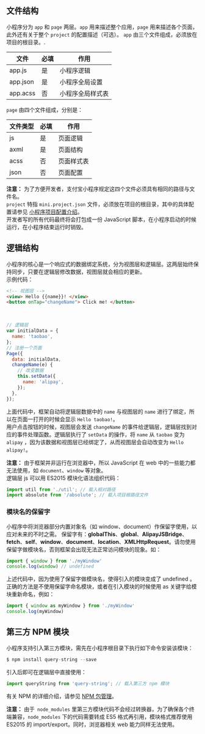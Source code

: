 ## 文件结构
小程序分为 `app` 和 `page` 两层。`app` 用来描述整个应用，`page` 用来描述各个页面，此外还有关于整个 `project` 的配置描述（可选）。
`app` 由三个文件组成，必须放在项目的根目录。.

| **文件** | **必填** | **作用** |
| --- | --- | --- |
| app.js | 是 | 小程序逻辑 |
| app.json | 是 | 小程序全局设置 |
| app.acss | 否 | 小程序全局样式表 |

`page` 由四个文件组成，分别是：

| **文件类型** | **必填** | **作用** |
| --- | --- | --- |
| js | 是 | 页面逻辑 |
| axml | 是 | 页面结构 |
| acss | 否 | 页面样式表 |
| json | 否 | 页面配置 |

**注意：** 为了方便开发者，支付宝小程序规定这四个文件必须具有相同的路径与文件名。<br />`project` 特指 `mini.project.json` 文件，必须放在项目的根目录，其中的具体配置请参见 [小程序项目配置介绍](https://opendocs.alipay.com/mini/framework/project)。<br />开发者写的所有代码最终将会打包成一份 JavaScript 脚本，在小程序启动的时候运行，在小程序结束运行时销毁。<br />

## 逻辑结构
小程序的核心是一个响应式的数据绑定系统，分为视图层和逻辑层。这两层始终保持同步，只要在逻辑层修改数据，视图层就会相应的更新。<br />示例代码：
```html
<!-- 视图层 -->
<view> Hello {{name}}! </view>
<button onTap="changeName"> Click me! </button>
```
<br />

```javascript
// 逻辑层
var initialData = {
  name: 'taobao',
};
// 注册一个页面
Page({
  data: initialData,
  changeName(e) {
    // 改变数据
    this.setData({
      name: 'alipay',
    });
  },
});
```
上面代码中，框架自动将逻辑层数据中的 `name` 与视图层的 `name` 进行了绑定，所以在页面一打开的时候会显示 `Hello taobao!`。<br />用户点击按钮的时候，视图层会发送 `changeName` 的事件给逻辑层，逻辑层找到对应的事件处理函数。逻辑层执行了 `setData` 的操作，将 `name` 从 `taobao` 变为 `alipay` ，因为该数据和视图层已经绑定了，从而视图层会自动改变为 `Hello alipay!`。

**注意：** 由于框架并非运行在浏览器中，所以 JavaScript 在 web 中的一些能力都无法使用，如 `document`、`window` 等对象。<br />逻辑层 js 可以用 ES2015 模块化语法组织代码：

```javascript
import util from './util'; // 载入相对路径
import absolute from '/absolute'; // 载入项目根路径文件
```

### 模块名的保留字
小程序中将浏览器部分内置对象名（如 window、document）作保留字使用，以应对未来的不时之需。 保留字有：**globalThis**、**global**、**AlipayJSBridge**、**fetch**、**self**、**window**、**document**、**location**、**XMLHttpRequest**。请勿使用保留字做模块名，否则框架会出现无法正常访问模块的现象。如：

```javascript
import { window } from './myWindow'
console.log(window) // undefined
```
上述代码中，因为使用了保留字做模块名，使得引入的模块变成了 undefined 。正确的方法是不使用保留字命名模块，或者在引入模块的时候使用 as 关键字给模块重新命名，例如：

```javascript
import { window as myWindow } from './myWindow'
console.log(myWindow)
```

## 第三方 NPM 模块
小程序支持引入第三方模块，需先在小程序根目录下执行如下命令安装该模块：

```javascript
$ npm install query-string --save
```
引入后即可在逻辑层中直接使用：

```javascript
import queryString from 'query-string'; // 载入第三方 npm 模块
```
有关 NPM 的详细介绍，请参见 [NPM 包管理](https://opendocs.alipay.com/mini/ide/npm-manage)。

**注意：** 由于` node_modules` 里第三方模块代码不会经过转换器，为了确保各个终端兼容，`node_modules` 下的代码需要转成 ES5 格式再引用，模块格式推荐使用 ES2015 的 import/export。同时，浏览器相关 web 能力同样无法使用。
